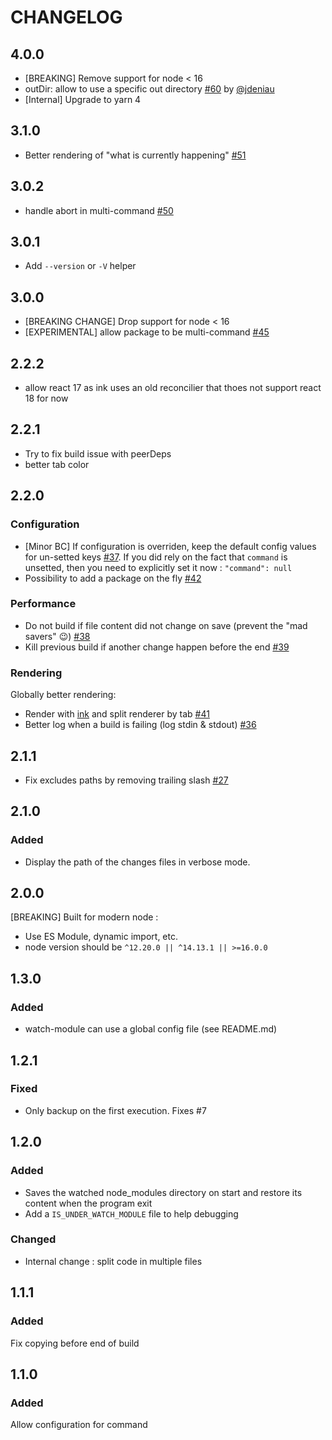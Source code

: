 # CHANGELOG

## 4.0.0

- [BREAKING] Remove support for node < 16
- outDir: allow to use a specific out directory [#60](https://github.com/mapado/watch-module/pull/60) by [@jdeniau](https://github.com/jdeniau)
- [Internal] Upgrade to yarn 4

## 3.1.0

- Better rendering of "what is currently happening" [#51](https://github.com/mapado/watch-module/pull/51)

## 3.0.2

- handle abort in multi-command [#50](https://github.com/mapado/watch-module/pull/50)

## 3.0.1

- Add `--version` or `-V` helper

## 3.0.0

- [BREAKING CHANGE] Drop support for node < 16
- [EXPERIMENTAL] allow package to be multi-command [#45](https://github.com/mapado/watch-module/pull/45)

## 2.2.2

- allow react 17 as ink uses an old reconcilier that thoes not support react 18 for now

## 2.2.1

- Try to fix build issue with peerDeps
- better tab color

## 2.2.0

### Configuration

- [Minor BC] If configuration is overriden, keep the default config values for un-setted keys [#37](https://github.com/mapado/watch-module/pull/37). If you did rely on the fact that `command` is unsetted, then you need to explicitly set it now : `"command": null`
- Possibility to add a package on the fly [#42](https://github.com/mapado/watch-module/pull/42)

### Performance

- Do not build if file content did not change on save (prevent the "mad savers" 😉) [#38](https://github.com/mapado/watch-module/pull/38)
- Kill previous build if another change happen before the end [#39](https://github.com/mapado/watch-module/pull/39)

### Rendering

Globally better rendering:

- Render with [ink](https://github.com/vadimdemedes/ink) and split renderer by tab [#41](https://github.com/mapado/watch-module/pull/41)
- Better log when a build is failing (log stdin & stdout) [#36](https://github.com/mapado/watch-module/pull/36)

## 2.1.1

- Fix excludes paths by removing trailing slash [#27](https://github.com/mapado/watch-module/pull/27)

## 2.1.0

### Added

- Display the path of the changes files in verbose mode.

## 2.0.0

[BREAKING] Built for modern node :

- Use ES Module, dynamic import, etc.
- node version should be `^12.20.0 || ^14.13.1 || >=16.0.0`

## 1.3.0

### Added

- watch-module can use a global config file (see README.md)

## 1.2.1

### Fixed

- Only backup on the first execution. Fixes #7

## 1.2.0

### Added

- Saves the watched node_modules directory on start and restore its content when the program exit
- Add a `IS_UNDER_WATCH_MODULE` file to help debugging

### Changed

- Internal change : split code in multiple files

## 1.1.1

### Added

Fix copying before end of build

## 1.1.0

### Added

Allow configuration for command
